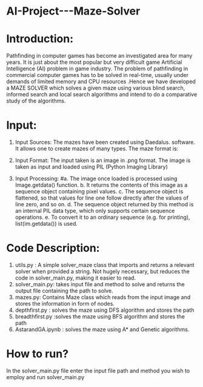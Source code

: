 # AI-Project---Maze-Solver
# Introduction:

Pathfinding in computer games has become an investigated area for many years. It is just about the most popular but very difficult game Artificial Intelligence (AI) problem in game industry. The problem of pathfinding in commercial computer games has to be
solved in real-time, usually under demands of limited memory and CPU resources .Hence we have developed a MAZE SOLVER which solves a given maze using various blind search, informed search and local search algorithms and intend to do a comparative study of the algorithms.

# Input:
1. Input Sources:
The mazes have been created using Daedalus. software. It allows one to create mazes of many types.
The maze format is:
	

2. Input Format:
	The input taken is an image in .png format.
	The image is taken as input and loaded using PIL (Python Imaging Library)	

3. Input Processing:
	#a. The image once loaded is processed using Image.getdata() function.
	b. It returns the contents of this image as a sequence object containing pixel values.
	c. The sequence object is flattened, so that values for line one follow directly after the values of line zero, and so on.
	d. The sequence object returned by this method is an internal PIL data type, which only supports certain sequence operations.
	e. To convert it to an ordinary sequence (e.g. for printing),  list(im.getdata()) is used.


# Code Description:
1. utils.py : A simple solver_maze class that imports and returns a relevant solver when provided a string. Not hugely necessary, but reduces the code in solver_main.py, making it easier to read.
2. solver_main.py: takes input file and method to solve and returns the output file containing the path to solve.
3. mazes.py: Contains Maze class which reads from the input image and stores the information in form of nodes.
4. depthfirst.py : solves the maze using DFS algorithm and stores the path
5. breadthfirst.py :solves the maze using BFS algorithm and stores the path
6. AstarandGA.ipynb : solves the maze using A* and Genetic algorithms.

# How to run?
In the solver_main.py file enter the input file path and method you wish to employ and run solver_main.py
